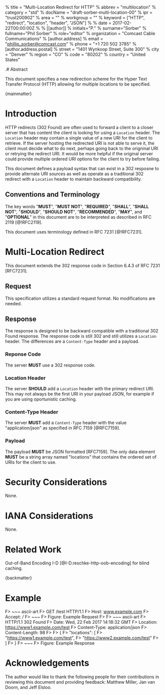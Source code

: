 % title = "Multi-Location Redirect for HTTP"
% abbrev = "multilocation"
% category = "std"
% docName = "draft-sorber-multi-location-00"
% ipr = "trust200902"
% area = ""
% workgroup = ""
% keyword = ["HTTP", "redirect", "location", "header", "JSON"]
%
% date = 2017-02-22T00:00:00Z
%
% [[author]]
% initials="P."
% surname="Sorber"
% fullname="Phil Sorber"
% role="editor"
% organization = "Comcast Cable Communications"
%   [author.address]
%   email = "phillip_sorber@comcast.com"
%   phone = "+1 720 502 3785"
%     [author.address.postal]
%     street = "1401 Wynkoop Street, Suite 300"
%     city = "Denver"
%     region = "CO"
%     code = "80202"
%     country = "United States"

.# Abstract

This document specifies a new redirection scheme for the Hyper Text
Transfer Protocol (HTTP) allowing for multiple locations to be
specified.

{mainmatter}

# Introduction

HTTP redirects (302 Found) are often used to forward a client to a closer server
that has content the client is looking for using a `Location` header. The `Location`
header may contain a single value of a new URI for the client to retrieve. If the
server hosting the redirected URI is not able to serve it, the client must decide what
to do next, perhaps going back to the origninal URI or retrying the redirect URI. It
would be more helpful if the original server could provide multiple ordered URI
options for the client to try before failing.

This document defines a payload syntax that can exist in a 302 resposne to provide
alternate URI sources as well as operate as a traditional 302 redirect with a `Location`
header to maintain backward compatibility.

## Conventions and Terminology

The key words "**MUST**", "**MUST NOT**", "**REQUIRED**", "**SHALL**", "**SHALL NOT**",
"**SHOULD**", "**SHOULD NOT**", "**RECOMMENDED**", "**MAY**", and "**OPTIONAL**" in this
document are to be interpreted as described in RFC 2119 [@!RFC2119].

This document uses terminology defined in RFC 7231 [@!RFC7231].

# Multi-Location Redirect

This document extends the 302 response code in Section 6.4.3 of RFC 7231 [RFC7231].

## Request

This specification utilizes a standard request format. No modifications are needed.

## Response

The response is designed to be backward compatible with a traditional 302 Found response.
The response code is still 302 and still utilizes a `Location` header. The differences are
a `Content-Type` header and a payload.

### Reponse Code

The server **MUST** use a 302 response code.

### Location Header

The server **SHOULD** add a `Location` header with the primary redirect URI. This may not
always be the first URI in your payload JSON, for example if you are using oportunistic
caching.

### Content-Type Header

The server **MUST** add a `Content-Type` header with the value "application/json" as
specified in RFC 7159 [@RFC7159].

### Payload

The payload **MUST** be JSON formatted [RFC7159]. The only data element **MUST** be a string array
named "locations" that contains the ordered set of URIs for the client to use.

# Security Considerations

None.

# IANA Considerations

None.

# Related Work

Out-of-Band Encoding I-D [@I-D.reschke-http-oob-encoding] for blind caching.

{backmatter}

# Example

F> ~~~ ascii-art
F> GET /test HTTP/1.1
F> Host: www.example.com
F> Accept: */*
F> ~~~
F> Figure: Example Request
F>
F> ~~~ ascii-art
F> HTTP/1.1 302 Found
F> Date: Wed, 22 Feb 2017 14:18:32 GMT
F> Location: https://www1.example.com/test
F> Content-Type: application/json
F> Content-Length: 98
F>
F> {
F>   "locations": [
F>     "https://www1.example.com/test",
F>     "https://www2.example.com/test"
F>   ]
F> }
F> ~~~
F> Figure: Example Response

# Acknowledgements

The author would like to thank the following people for their
contributions in reviewing this document and providing feedback: Matthew Miller, Jan van Doorn,
and Jeff Elsloo.
